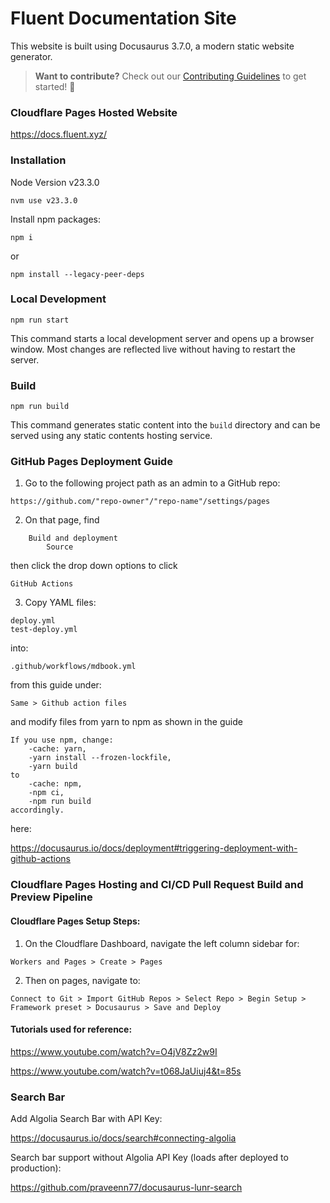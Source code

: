 # Fluent Documentation Site

This website is built using Docusaurus 3.7.0, a modern static website generator.

> **Want to contribute?** Check out our [Contributing Guidelines](CONTRIBUTING.md) to get started! 🚀

### Cloudflare Pages Hosted Website

https://docs.fluent.xyz/

### Installation

Node Version v23.3.0
```shell
nvm use v23.3.0
```
Install npm packages:
```shell
npm i
```
or
```shell
npm install --legacy-peer-deps
```

### Local Development

```shell
npm run start
```

This command starts a local development server and opens up a browser window. Most changes are reflected live without having to restart the server.

### Build

```shell
npm run build
```

This command generates static content into the `build` directory and can be served using any static contents hosting service.

### GitHub Pages Deployment Guide

1. Go to the following project path as an admin to a GitHub repo:

`https://github.com/"repo-owner"/"repo-name"/settings/pages`

2. On that page, find

```
    Build and deployment
        Source
```

then click the drop down options to click 

`GitHub Actions`

3. Copy YAML files:

```
deploy.yml
test-deploy.yml
```

into:

`.github/workflows/mdbook.yml`

from this guide under:

`Same > Github action files`

and modify files from yarn to npm as shown in the guide

```
If you use npm, change:
    -cache: yarn, 
    -yarn install --frozen-lockfile, 
    -yarn build 
to 
    -cache: npm, 
    -npm ci, 
    -npm run build 
accordingly.
```

here:

https://docusaurus.io/docs/deployment#triggering-deployment-with-github-actions

### Cloudflare Pages Hosting and CI/CD Pull Request Build and Preview Pipeline

#### Cloudflare Pages Setup Steps:

1. On the Cloudflare Dashboard, navigate the left column sidebar for:
```
Workers and Pages > Create > Pages
```
2. Then on pages, navigate to:
```
Connect to Git > Import GitHub Repos > Select Repo > Begin Setup > Framework preset > Docusaurus > Save and Deploy
```
#### Tutorials used for reference:

https://www.youtube.com/watch?v=O4jV8Zz2w9I

https://www.youtube.com/watch?v=t068JaUiuj4&t=85s

### Search Bar

Add Algolia Search Bar with API Key:

https://docusaurus.io/docs/search#connecting-algolia

Search bar support without Algolia API Key (loads after deployed to production):

https://github.com/praveenn77/docusaurus-lunr-search
